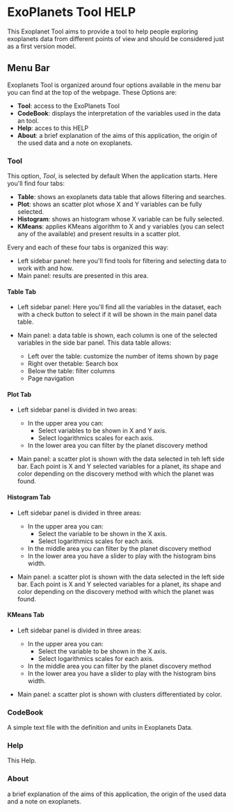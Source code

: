 # ExoPlanets Tool HELP

This Exoplanet Tool aims to provide a tool to help people exploring exoplanets data from different points of view and should be considered just as a first version model.

## Menu Bar

Exoplanets Tool is organized around four options available in the menu bar you can find at the top of the webpage. These Options are:

- **Tool**: access to the ExoPlanets Tool
- **CodeBook**: displays the interpretation of the variables used in the data an tool.
- **Help**: acces to this HELP
- **About**: a brief explanation of the aims of this application, the origin of the used data and a note on exoplanets.

### Tool

This option, *Tool*, is selected by default When the application starts. Here you'll find four tabs:

- **Table**: shows an exoplanets data table that allows filtering and searches.
- **Plot**: shows an scatter plot whose X and Y variables can be fully selected.
- **Histogram**: shows an histogram whose X variable can be fully selected.
- **KMeans**: applies KMeans algorithm to X and y variables (you can select any of the available) and present results in a scatter plot.


Every and each of these four tabs is organized this way:

- Left sidebar panel: here you'll find tools for filtering and selecting data to work with and how.
- Main panel: results are presented in this area.


#### Table Tab

- Left sidebar panel: Here you'll find all the variables in the dataset, each with a check button to select if it will be shown in the main panel data table.

- Main panel: a data table is shown, each column is one of the selected variables in the side bar panel. This data table allows:
    - Left over the table: customize the number of items shown by page
    - Right over thetable: Search box
    - Below the table: filter columns
    - Page navigation


#### Plot Tab

- Left sidebar panel is divided in two areas:
    - In the upper area you can:
        - Select variables to be shown in X and Y axis.
        - Select logarithmics scales for each axis.
    - In the lower area you can filter by the planet discovery method
    
- Main panel: a scatter plot is shown with the data selected in teh left side bar. Each point is X and Y selected variables for a planet, its shape and color depending on the discovery method with which the planet was found.

#### Histogram Tab

- Left sidebar panel is divided in three areas:
    - In the upper area you can:
        - Select the variable to be shown in the X axis.
        - Select logarithmics scales for each axis.
    - In the middle area you can filter by the planet discovery method
    - In the lower area you have a slider to play with the histogram bins width.
    
- Main panel: a scatter plot is shown with the data selected in the left side bar. Each point is X and Y selected variables for a planet, its shape and color depending on the discovery method with which the planet was found.

#### KMeans Tab

- Left sidebar panel is divided in three areas:
    - In the upper area you can:
        - Select the variable to be shown in the X axis.
        - Select logarithmics scales for each axis.
    - In the middle area you can filter by the planet discovery method
    - In the lower area you have a slider to play with the histogram bins width.
    
- Main panel: a scatter plot is shown with clusters differentiated by color.

### CodeBook
A simple text file with the definition and units in Exoplanets Data.

### Help
This Help.

### About
a brief explanation of the aims of this application, the origin of the used data and a note on exoplanets.
